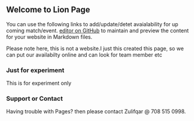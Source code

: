## Welcome to Lion Page

You can use the following links to add/update/detet avaialability for up coming match/event.
[editor on GitHub](https://github.com/rrcc-lion/2017/edit/master/index.md) to maintain and preview the content for your website in Markdown files.

Please note here, this is not a website.I just this created this page, so we can put our availabilty online and can look for team member etc

###  Just for experiment
This is for experiment only

### Support or Contact

Having trouble with Pages? then please contact Zulifqar @ 708 515 0998.
